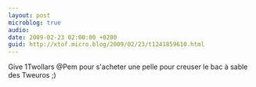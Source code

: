 ```yaml
---
layout: post
microblog: true
audio: 
date: 2009-02-23 02:00:00 +0200
guid: http://xtof.micro.blog/2009/02/23/t1241859610.html
---
```

Give 1Twollars @Pem pour s'acheter une pelle pour creuser le bac à sable des Tweuros ;)
